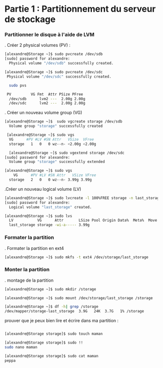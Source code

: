 # Partie 1 : Partitionnement du serveur de stockage

### Partitionner le disque à l'aide de LVM

. Créer 2 physical volumes (PV) :

```bash
[alexandre@Storage ~]$ sudo pvcreate /dev/sdb
[sudo] password for alexandre:
  Physical volume "/dev/sdb" successfully created.

[alexandre@Storage ~]$ sudo pvcreate /dev/sdc
 Physical volume "/dev/sdc" successfully created.

  sudo pvs

 PV         VG Fmt  Attr PSize PFree
  /dev/sdb      lvm2 ---  2.00g 2.00g
  /dev/sdc      lvm2 ---  2.00g 2.00g

```

. Créer un nouveau volume group (VG)

```bash
[alexandre@Storage ~]$  sudo vgcreate storage /dev/sdb
  Volume group "storage" successfully created

 [alexandre@Storage ~]$ sudo vgs
  VG      #PV #LV #SN Attr   VSize  VFree
  storage   1   0   0 wz--n- <2.00g <2.00g

  [alexandre@Storage ~]$ sudo vgextend storage /dev/sdc
[sudo] password for alexandre:
  Volume group "storage" successfully extended

[alexandre@Storage ~]$ sudo vgs
    VG      #PV #LV #SN Attr   VSize VFree
  storage   2   0   0 wz--n- 3.99g 3.99g
```


.Créer un nouveau logical volume (LV)
```bash
[alexandre@Storage ~]$ sudo lvcreate -l 100%FREE storage -n last_storage
[sudo] password for alexandre:
  Logical volume "last_storage" created.

[alexandre@Storage ~]$ sudo lvs
  LV           VG      Attr       LSize Pool Origin Data%  Meta%  Move Log Cpy%Sync Convert
  last_storage storage -wi-a----- 3.99g
```

### Formater la partition

. Formater la partition en ext4
```bash
[alexandre@Storage ~]$ sudo mkfs -t ext4 /dev/storage/last_storage
```

### Monter la partition

. montage de la partition
```bash
[alexandre@Storage ~]$ sudo mkdir /storage

[alexandre@Storage ~]$ sudo mount /dev/storage/last_storage /storage

[alexandre@Storage ~]$ df -h| grep /storage
/dev/mapper/storage-last_storage  3.9G   24K  3.7G   1% /storage
```

prouver que je peux bien lire et écrire dans ma partition :
```bash

[alexandre@Storage storage]$ sudo touch maman

[alexandre@Storage storage]$ sudo !!
sudo nano maman

[alexandre@Storage storage]$ sudo cat maman
peppa
```
